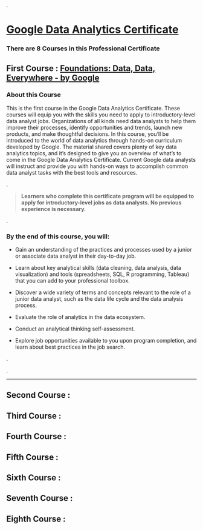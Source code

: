 .

# [Google Data Analytics Certificate](https://www.coursera.org/professional-certificates/google-data-analytics)



### There are 8 Courses in this Professional Certificate



## First Course : [Foundations: Data, Data, Everywhere - by Google](https://www.coursera.org/learn/foundations-data/home/welcome)



### About this Course


This is the first course in the Google Data Analytics Certificate. These courses will equip you with the skills you need to apply to introductory-level data analyst jobs. Organizations of all kinds need data analysts to help them improve their processes, identify opportunities and trends, launch new products, and make thoughtful decisions. In this course, you’ll be introduced to the world of data analytics through hands-on curriculum developed by Google. The material shared covers plenty of key data analytics topics, and it’s designed to give you an overview of what’s to come in the Google Data Analytics Certificate. Current Google data analysts will instruct and provide you with hands-on ways to accomplish common data analyst tasks with the best tools and resources.

.


> **Learners who complete this certificate program will be equipped to apply for introductory-level jobs as data analysts. No previous experience is necessary.**



.

### By the end of this course, you will:


- Gain an understanding of the practices and processes used by a junior or associate data analyst in their day-to-day job. 


- Learn about key analytical skills (data cleaning, data analysis, data visualization) and tools (spreadsheets, SQL, R programming, Tableau) that you can add to your professional toolbox. 



- Discover a wide variety of terms and concepts relevant to the role of a junior data analyst, such as the data life cycle and the data analysis process. 



- Evaluate the role of analytics in the data ecosystem. 



- Conduct an analytical thinking self-assessment. 



- Explore job opportunities available to you upon program completion, and learn about best practices in the job search.




.




.


--------------------------


## Second Course :

## Third Course :
## Fourth Course :
## Fifth Course :
## Sixth Course :
## Seventh Course :
## Eighth Course :




